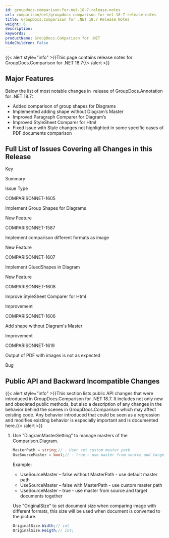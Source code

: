 ```yaml
---
id: groupdocs-comparison-for-net-18-7-release-notes
url: comparison/net/groupdocs-comparison-for-net-18-7-release-notes
title: GroupDocs.Comparison for .NET 18.7 Release Notes
weight: 6
description: 
keywords: 
productName: GroupDocs.Comparison for .NET
hideChildren: False
---
```

{{< alert style="info" >}}This page contains release notes for GroupDocs.Comparison for .NET 18.7{{< /alert >}}

## Major Features

Below the list of most notable changes in  release of GroupDocs.Annotation for .NET 18.7:

*   Added comparison of group shapes for Diagrams
*   Implemented adding shape without Diagram’s Master
*   Improved Paragraph Comparer for Diagram’s
*   Improved StyleSheet Comparer for Html
*   Fixed issue with Style changes not highlighted in some specific cases of PDF documents comparison

## Full List of Issues Covering all Changes in this Release

Key

Summary

Issue Type

COMPARISONNET-1605

Implement Group Shapes for Diagrams

New Feature

COMPARISONNET-1587

Implement comparison different formats as image

New Feature

COMPARISONNET-1607

Implement GluedShapes in Diagram

New Feature

COMPARISONNET-1608

Improve StyleSheet Comparer for Html

Improvement

COMPARISONNET-1606

Add shape without Diagram's Master

Improvement

COMPARISONNET-1619

Output of PDF with images is not as expected

Bug

## Public API and Backward Incompatible Changes

{{< alert style="info" >}}This section lists public API changes that were introduced in GroupDocs.Comparison for .NET 18.7. It includes not only new and obsoleted public methods, but also a description of any changes in the behavior behind the scenes in GroupDocs.Comparison which may affect existing code. Any behavior introduced that could be seen as a regression and modifies existing behavior is especially important and is documented here.{{< /alert >}}

1.  Use "DiagramMasterSetting" to manage masters of the Comparison.Diagram.
    
    ```csharp
    MasterPath = string;// - User set custom master path
    UseSourceMaster = bool;// - true – use master from source and target together, false – use default or custom master
    ```
    
    Example:
    
    *   UseSourceMaster – false without MasterPath - use default master path
    *   UseSourceMaster – false with MasterPath - use custom master path
    *   UseSourceMaster – true - use master from source and target documents together
    
    Use "OriginalSize" to set document size when comparing image with different formats, this size will be used when document is converted to the picture.
    
    ```csharp
    OriginalSize.Width;// int
    OriginalSize.Heigth;// int;
    ```
